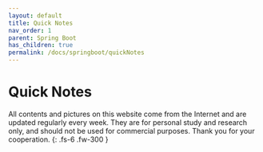 ```yaml
---
layout: default
title: Quick Notes
nav_order: 1
parent: Spring Boot
has_children: true
permalink: /docs/springboot/quickNotes
---
```


# Quick Notes

All contents and pictures on this website come from the Internet and are updated regularly every week. They are for personal study and research only, and should not be used for commercial purposes. Thank you for your cooperation.
{: .fs-6 .fw-300 }



